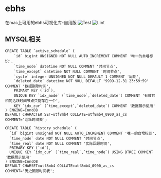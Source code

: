 # ebhs
在mac上可用的ebhs可视化库-自用版
![Test](https://github.com/ArtificialYi/PyEbhs/actions/workflows/test.yml/badge.svg?branch=master)
![Lint](https://github.com/ArtificialYi/PyEbhs/actions/workflows/lint.yml/badge.svg?branch=master)

## MYSQL相关
```
CREATE TABLE `active_schedule` (
    `id` bigint UNSIGNED NOT NULL AUTO_INCREMENT COMMENT '唯一的自增标识',
    `time_node` datetime NOT NULL COMMENT '时间节点',
    `time_except` datetime NOT NULL COMMENT '时间节点',
    `cycle` integer UNSIGNED NOT NULL DEFAULT 1 COMMENT '周期',
    `deleted_date` datetime NOT NULL DEFAULT '9999-12-31 23:59:59' COMMENT '数据删除时间',
    PRIMARY KEY (`id`),
    UNIQUE KEY `idx_node` (`time_node`,`deleted_date`) COMMENT '有效的相同活跃时间节点只能存在一个',
    KEY `idx_cur` (`time_except`,`deleted_date`) COMMENT '数据展示使用'
) ENGINE=InnoDB
DEFAULT CHARACTER SET=utf8mb4 COLLATE=utf8mb4_0900_as_cs
COMMENT='活跃时间表';
```
```
CREATE TABLE `history_schedule` (
  `id` bigint unsigned NOT NULL AUTO_INCREMENT COMMENT '唯一的自增标识',
  `time_node` date NOT NULL COMMENT '时间节点',
  `time_real` date NOT NULL COMMENT '实际回顾时间',
  PRIMARY KEY (`id`),
  UNIQUE KEY `idx_cur` (`time_real`,`time_node`) USING BTREE COMMENT '数据展示使用'
) ENGINE=InnoDB
DEFAULT CHARSET=utf8mb4 COLLATE=utf8mb4_0900_as_cs
COMMENT='历史回顾时间表';
```